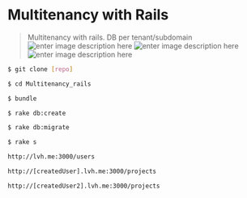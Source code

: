 Multitenancy with Rails
=====================

> Multitenancy with rails. DB per tenant/subdomain 
![enter image description here](https://s3-us-west-2.amazonaws.com/dubhouse/githubImages/tenant.png)
![enter image description here](https://s3-us-west-2.amazonaws.com/dubhouse/githubImages/foo.png)
![enter image description here](https://s3-us-west-2.amazonaws.com/dubhouse/githubImages/yo.png)



```bash
$ git clone [repo]
```

```bash
$ cd Multitenancy_rails
```

```bash
$ bundle
```

```bash
$ rake db:create
```

```bash
$ rake db:migrate
```

```bash
$ rake s
```


```bash
http://lvh.me:3000/users
```

```bash
http://[createdUser].lvh.me:3000/projects
```

```bash
http://[createdUser2].lvh.me:3000/projects
```
